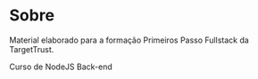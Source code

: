 # Sobre

Material elaborado para a formação Primeiros Passo Fullstack da TargetTrust.

Curso de NodeJS Back-end